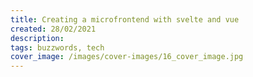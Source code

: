 ```yaml
---
title: Creating a microfrontend with svelte and vue
created: 28/02/2021
description:
tags: buzzwords, tech
cover_image: /images/cover-images/16_cover_image.jpg
---
```

